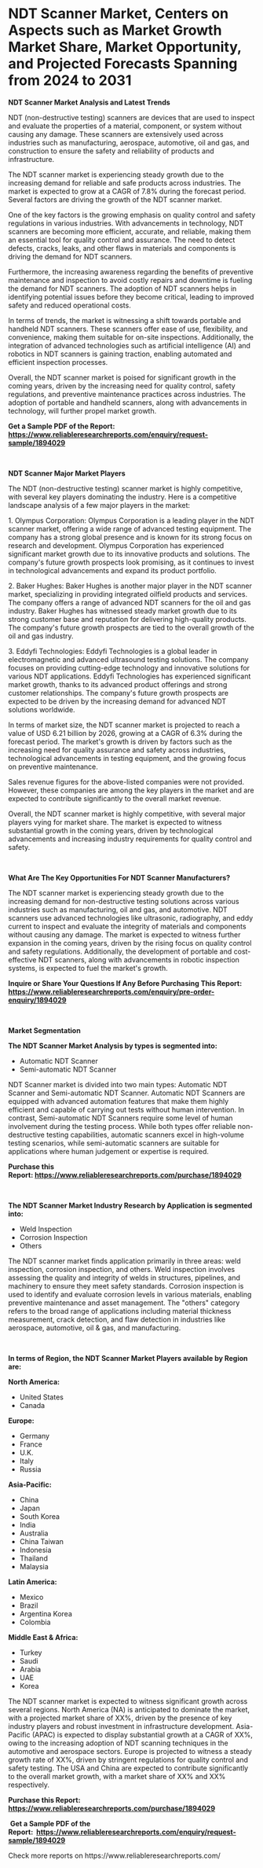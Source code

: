 <p><h1>NDT Scanner Market, Centers on Aspects such as Market Growth Market Share, Market Opportunity, and Projected Forecasts Spanning from 2024 to 2031</h1></p><p><strong>NDT Scanner Market Analysis and Latest Trends</strong></p>
<p><p>NDT (non-destructive testing) scanners are devices that are used to inspect and evaluate the properties of a material, component, or system without causing any damage. These scanners are extensively used across industries such as manufacturing, aerospace, automotive, oil and gas, and construction to ensure the safety and reliability of products and infrastructure.</p><p>The NDT scanner market is experiencing steady growth due to the increasing demand for reliable and safe products across industries. The market is expected to grow at a CAGR of 7.8% during the forecast period. Several factors are driving the growth of the NDT scanner market.</p><p>One of the key factors is the growing emphasis on quality control and safety regulations in various industries. With advancements in technology, NDT scanners are becoming more efficient, accurate, and reliable, making them an essential tool for quality control and assurance. The need to detect defects, cracks, leaks, and other flaws in materials and components is driving the demand for NDT scanners.</p><p>Furthermore, the increasing awareness regarding the benefits of preventive maintenance and inspection to avoid costly repairs and downtime is fueling the demand for NDT scanners. The adoption of NDT scanners helps in identifying potential issues before they become critical, leading to improved safety and reduced operational costs.</p><p>In terms of trends, the market is witnessing a shift towards portable and handheld NDT scanners. These scanners offer ease of use, flexibility, and convenience, making them suitable for on-site inspections. Additionally, the integration of advanced technologies such as artificial intelligence (AI) and robotics in NDT scanners is gaining traction, enabling automated and efficient inspection processes.</p><p>Overall, the NDT scanner market is poised for significant growth in the coming years, driven by the increasing need for quality control, safety regulations, and preventive maintenance practices across industries. The adoption of portable and handheld scanners, along with advancements in technology, will further propel market growth.</p></p>
<p><strong>Get a Sample PDF of the Report:&nbsp; <a href="https://www.reliableresearchreports.com/enquiry/request-sample/1894029">https://www.reliableresearchreports.com/enquiry/request-sample/1894029</a></strong></p>
<p>&nbsp;</p>
<p><strong>NDT Scanner Major Market Players</strong></p>
<p><p>The NDT (non-destructive testing) scanner market is highly competitive, with several key players dominating the industry. Here is a competitive landscape analysis of a few major players in the market:</p><p>1. Olympus Corporation: Olympus Corporation is a leading player in the NDT scanner market, offering a wide range of advanced testing equipment. The company has a strong global presence and is known for its strong focus on research and development. Olympus Corporation has experienced significant market growth due to its innovative products and solutions. The company's future growth prospects look promising, as it continues to invest in technological advancements and expand its product portfolio.</p><p>2. Baker Hughes: Baker Hughes is another major player in the NDT scanner market, specializing in providing integrated oilfield products and services. The company offers a range of advanced NDT scanners for the oil and gas industry. Baker Hughes has witnessed steady market growth due to its strong customer base and reputation for delivering high-quality products. The company's future growth prospects are tied to the overall growth of the oil and gas industry.</p><p>3. Eddyfi Technologies: Eddyfi Technologies is a global leader in electromagnetic and advanced ultrasound testing solutions. The company focuses on providing cutting-edge technology and innovative solutions for various NDT applications. Eddyfi Technologies has experienced significant market growth, thanks to its advanced product offerings and strong customer relationships. The company's future growth prospects are expected to be driven by the increasing demand for advanced NDT solutions worldwide.</p><p>In terms of market size, the NDT scanner market is projected to reach a value of USD 6.21 billion by 2026, growing at a CAGR of 6.3% during the forecast period. The market's growth is driven by factors such as the increasing need for quality assurance and safety across industries, technological advancements in testing equipment, and the growing focus on preventive maintenance.</p><p>Sales revenue figures for the above-listed companies were not provided. However, these companies are among the key players in the market and are expected to contribute significantly to the overall market revenue.</p><p>Overall, the NDT scanner market is highly competitive, with several major players vying for market share. The market is expected to witness substantial growth in the coming years, driven by technological advancements and increasing industry requirements for quality control and safety.</p></p>
<p>&nbsp;</p>
<p><strong>What Are The Key Opportunities For NDT Scanner Manufacturers?</strong></p>
<p><p>The NDT scanner market is experiencing steady growth due to the increasing demand for non-destructive testing solutions across various industries such as manufacturing, oil and gas, and automotive. NDT scanners use advanced technologies like ultrasonic, radiography, and eddy current to inspect and evaluate the integrity of materials and components without causing any damage. The market is expected to witness further expansion in the coming years, driven by the rising focus on quality control and safety regulations. Additionally, the development of portable and cost-effective NDT scanners, along with advancements in robotic inspection systems, is expected to fuel the market's growth.</p></p>
<p><strong>Inquire or Share Your Questions If Any Before Purchasing This Report: <a href="https://www.reliableresearchreports.com/enquiry/pre-order-enquiry/1894029">https://www.reliableresearchreports.com/enquiry/pre-order-enquiry/1894029</a></strong></p>
<p>&nbsp;</p>
<p><strong>Market Segmentation</strong></p>
<p><strong>The NDT Scanner Market Analysis by types is segmented into:</strong></p>
<p><ul><li>Automatic NDT Scanner</li><li>Semi-automatic NDT Scanner</li></ul></p>
<p><p>NDT Scanner market is divided into two main types: Automatic NDT Scanner and Semi-automatic NDT Scanner. Automatic NDT Scanners are equipped with advanced automation features that make them highly efficient and capable of carrying out tests without human intervention. In contrast, Semi-automatic NDT Scanners require some level of human involvement during the testing process. While both types offer reliable non-destructive testing capabilities, automatic scanners excel in high-volume testing scenarios, while semi-automatic scanners are suitable for applications where human judgement or expertise is required.</p></p>
<p><strong>Purchase this Report:&nbsp;<a href="https://www.reliableresearchreports.com/purchase/1894029">https://www.reliableresearchreports.com/purchase/1894029</a></strong></p>
<p>&nbsp;</p>
<p><strong>The NDT Scanner Market Industry Research by Application is segmented into:</strong></p>
<p><ul><li>Weld Inspection</li><li>Corrosion Inspection</li><li>Others</li></ul></p>
<p><p>The NDT scanner market finds application primarily in three areas: weld inspection, corrosion inspection, and others. Weld inspection involves assessing the quality and integrity of welds in structures, pipelines, and machinery to ensure they meet safety standards. Corrosion inspection is used to identify and evaluate corrosion levels in various materials, enabling preventive maintenance and asset management. The "others" category refers to the broad range of applications including material thickness measurement, crack detection, and flaw detection in industries like aerospace, automotive, oil & gas, and manufacturing.</p></p>
<p>&nbsp;</p>
<p><strong>In terms of Region, the NDT Scanner Market Players available by Region are:</strong></p>
<p>
    <p> <strong> North America: </strong>
        <ul>
            <li>United States</li>
            <li>Canada</li>
        </ul>
        </p> 
    <p> <strong> Europe: </strong>
        <ul>
            <li>Germany</li>
            <li>France</li>
            <li>U.K.</li>
            <li>Italy</li>
            <li>Russia</li>
        </ul>
        </p> 
    <p> <strong> Asia-Pacific: </strong>
        <ul>
            <li>China</li>
            <li>Japan</li>
            <li>South Korea</li>
            <li>India</li>
            <li>Australia</li>
            <li>China Taiwan</li>
            <li>Indonesia</li>
            <li>Thailand</li>
            <li>Malaysia</li>
        </ul>
        </p> 
    <p> <strong> Latin America: </strong>
        <ul>
            <li>Mexico</li>
            <li>Brazil</li>
            <li>Argentina Korea</li>
            <li>Colombia</li>
        </ul>
        </p> 
    <p> <strong> Middle East & Africa: </strong>
        <ul>
            <li>Turkey</li>
            <li>Saudi</li>
            <li>Arabia</li>
            <li>UAE</li>
            <li>Korea</li>
        </ul>
    </p>
    </p>
<p><p>The NDT scanner market is expected to witness significant growth across several regions. North America (NA) is anticipated to dominate the market, with a projected market share of XX%, driven by the presence of key industry players and robust investment in infrastructure development. Asia-Pacific (APAC) is expected to display substantial growth at a CAGR of XX%, owing to the increasing adoption of NDT scanning techniques in the automotive and aerospace sectors. Europe is projected to witness a steady growth rate of XX%, driven by stringent regulations for quality control and safety testing. The USA and China are expected to contribute significantly to the overall market growth, with a market share of XX% and XX% respectively.</p></p>
<p><strong>Purchase this Report: <a href="https://www.reliableresearchreports.com/purchase/1894029">https://www.reliableresearchreports.com/purchase/1894029</a></strong></p>
<p>&nbsp;<strong>Get a Sample PDF of the Report:&nbsp;&nbsp;<a href="https://www.reliableresearchreports.com/enquiry/request-sample/1894029">https://www.reliableresearchreports.com/enquiry/request-sample/1894029</a></strong></p>
<p><strong></strong></p>
<p>Check more reports on https://www.reliableresearchreports.com/</p>